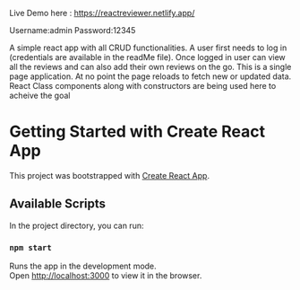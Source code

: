 Live Demo here : https://reactreviewer.netlify.app/

Username:admin
Password:12345

A simple react app with all CRUD functionalities. 
A user first needs to log in (credentials are available in the readMe file). 
Once logged in user can view all the reviews and can also add their own reviews on the go.
This is a single page application. At no point the page reloads to fetch new or updated data.
React Class components along with constructors are being used here to acheive the goal

# Getting Started with Create React App

This project was bootstrapped with [Create React App](https://github.com/facebook/create-react-app).

## Available Scripts

In the project directory, you can run:

### `npm start`

Runs the app in the development mode.\
Open [http://localhost:3000](http://localhost:3000) to view it in the browser.

